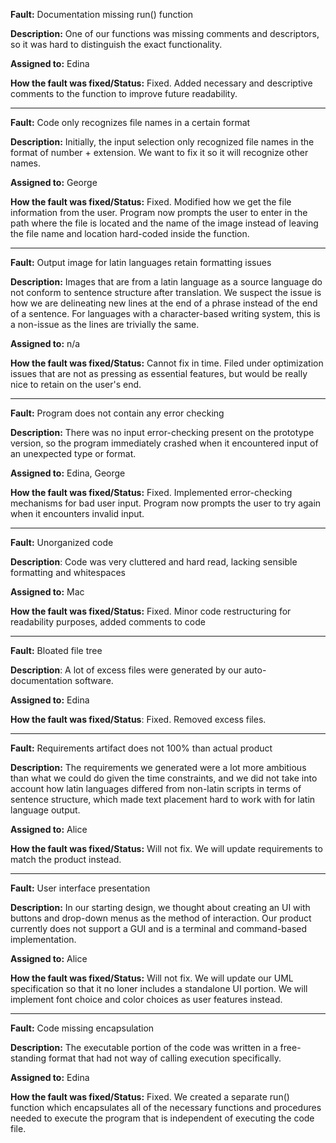 **Fault:** Documentation missing run() function

**Description:** One of our functions was missing comments and descriptors, so it was hard to distinguish the exact functionality.

**Assigned to:** Edina

**How the fault was fixed/Status:**  Fixed. Added necessary and descriptive comments to the function to improve future readability.  

----

**Fault:** Code only recognizes file names in a certain format

**Description:** Initially, the input selection only recognized file names in the format of number + extension. We want to fix it so it will recognize other names.

**Assigned to:** George

**How the fault was fixed/Status:** Fixed. Modified how we get the file information from the user. Program now prompts the user to enter in the path where the file is located and the name of the image instead of leaving the file name and location hard-coded inside the function.

---

**Fault:** Output image for latin languages retain formatting issues

**Description:** Images that are from a latin language as a source language do not conform to sentence structure after translation. We suspect the issue is how we are delineating new lines at the end of a phrase instead of the end of a sentence. For languages with a character-based writing system, this is a non-issue as the lines are trivially the same.

**Assigned to:** n/a

**How the fault was fixed/Status:** Cannot fix in time. Filed under optimization issues that are not as pressing as essential features, but would be really nice to retain on the user's end.

---

**Fault:** Program does not contain any error checking

**Description:** There was no input error-checking present on the prototype version, so the program immediately crashed when it encountered input of an unexpected type or format.

**Assigned to:** Edina, George

**How the fault was fixed/Status:** Fixed. Implemented error-checking mechanisms for bad user input. Program now prompts the user to try again when it encounters invalid input.

---

**Fault:** Unorganized code

**Description**: Code was very cluttered and hard read, lacking sensible formatting and whitespaces

**Assigned to:** Mac

**How the fault was fixed/Status:** Fixed. Minor code restructuring for readability purposes, added comments to code

---

**Fault:** Bloated file tree

**Description**: A lot of excess files were generated by our auto-documentation software.

**Assigned to:** Edina

**How the fault was fixed/Status**: Fixed. Removed excess files.

---

**Fault:** Requirements artifact does not 100% than actual product

**Description:** The requirements we generated were a lot more ambitious than what we could do given the time constraints, and we did not take into account how latin languages differed from non-latin scripts in terms of sentence structure, which made text placement hard to work with for latin language output.

**Assigned to:** Alice

**How the fault was fixed/Status:** Will not fix. We will update requirements to match the product instead.

---

**Fault:** User interface presentation

**Description:** In our starting design, we thought about creating an UI with buttons and drop-down menus as the method of interaction. Our product currently does not support a GUI and is a terminal and command-based implementation.

**Assigned to:** Alice

**How the fault was fixed/Status:** Will not fix. We will update our UML specification so that it no loner includes a standalone UI portion. We will implement font choice and color choices as user features instead. 

---

**Fault:** Code missing encapsulation

**Description:** The executable portion of the code was written in a free-standing format that had not way of calling execution specifically.

**Assigned to:** Edina

**How the fault was fixed/Status:** Fixed. We created a separate run() function which encapsulates all of the necessary functions and procedures needed to execute the program that is independent of executing the code file.
